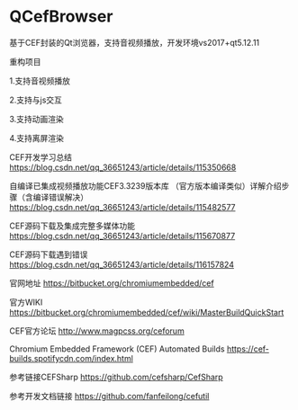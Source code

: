 # QCefBrowser
基于CEF封装的Qt浏览器，支持音视频播放，开发环境vs2017+qt5.12.11

重构项目

1.支持音视频播放

2.支持与js交互

3.支持动画渲染

4.支持离屏渲染

CEF开发学习总结
https://blog.csdn.net/qq_36651243/article/details/115350668

自编译已集成视频播放功能CEF3.3239版本库 （官方版本编译类似）详解介绍步骤（含编译错误解决）
https://blog.csdn.net/qq_36651243/article/details/115482577

CEF源码下载及集成完整多媒体功能
https://blog.csdn.net/qq_36651243/article/details/115670877

CEF源码下载遇到错误
https://blog.csdn.net/qq_36651243/article/details/116157824

官网地址
https://bitbucket.org/chromiumembedded/cef

官方WIKI
https://bitbucket.org/chromiumembedded/cef/wiki/MasterBuildQuickStart

CEF官方论坛
http://www.magpcss.org/ceforum

Chromium Embedded Framework (CEF) Automated Builds
https://cef-builds.spotifycdn.com/index.html

参考链接CEFSharp
https://github.com/cefsharp/CefSharp

参考开发文档链接
https://github.com/fanfeilong/cefutil








